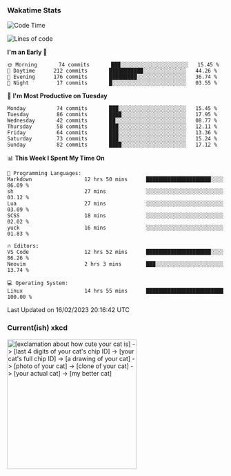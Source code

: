 ### Wakatime Stats
<!--START_SECTION:waka-->
![Code Time](http://img.shields.io/badge/Code%20Time-1%2C447%20hrs%2024%20mins-blue)

![Lines of code](https://img.shields.io/badge/From%20Hello%20World%20I%27ve%20Written-358%20Thousand%20lines%20of%20code-blue)

**I'm an Early 🐤** 

```text
🌞 Morning       74 commits       ███░░░░░░░░░░░░░░░░░░░░░░   15.45 % 
🌆 Daytime      212 commits       ███████████░░░░░░░░░░░░░░   44.26 % 
🌃 Evening      176 commits       █████████░░░░░░░░░░░░░░░░   36.74 % 
🌙 Night         17 commits       █░░░░░░░░░░░░░░░░░░░░░░░░   03.55 % 

```
📅 **I'm Most Productive on Tuesday** 

```text
Monday          74 commits       ███░░░░░░░░░░░░░░░░░░░░░░   15.45 % 
Tuesday         86 commits       ████░░░░░░░░░░░░░░░░░░░░░   17.95 % 
Wednesday       42 commits       ██░░░░░░░░░░░░░░░░░░░░░░░   08.77 % 
Thursday        58 commits       ███░░░░░░░░░░░░░░░░░░░░░░   12.11 % 
Friday          64 commits       ███░░░░░░░░░░░░░░░░░░░░░░   13.36 % 
Saturday        73 commits       ███░░░░░░░░░░░░░░░░░░░░░░   15.24 % 
Sunday          82 commits       ████░░░░░░░░░░░░░░░░░░░░░   17.12 % 

```


📊 **This Week I Spent My Time On** 

```text
💬 Programming Languages: 
Markdown                 12 hrs 50 mins      █████████████████████░░░░   86.09 % 
sh                       27 mins             ░░░░░░░░░░░░░░░░░░░░░░░░░   03.12 % 
Lua                      27 mins             ░░░░░░░░░░░░░░░░░░░░░░░░░   03.09 % 
SCSS                     18 mins             ░░░░░░░░░░░░░░░░░░░░░░░░░   02.02 % 
yuck                     16 mins             ░░░░░░░░░░░░░░░░░░░░░░░░░   01.83 % 

🔥 Editors: 
VS Code                  12 hrs 52 mins      █████████████████████░░░░   86.26 % 
Neovim                   2 hrs 3 mins        ███░░░░░░░░░░░░░░░░░░░░░░   13.74 % 

💻 Operating System: 
Linux                    14 hrs 55 mins      █████████████████████████   100.00 % 

```


 Last Updated on 16/02/2023 20:16:42 UTC
<!--END_SECTION:waka-->

### Current(ish) xkcd
<a id="xkcd-a" title="[exclamation about how cute your cat is] -> [last 4 digits of your cat's chip ID] -> [your cat's full chip ID] -> [a drawing of your cat] -> [photo of your cat] -> [clone of your cat] -> [your actual cat] -> [my better cat]" href="https://www.xkcd.com" target="_blank">
        <img align="center" id="xkcd-img" src="https://imgs.xkcd.com/comics/data_quality.png" alt="[exclamation about how cute your cat is] -> [last 4 digits of your cat's chip ID] -> [your cat's full chip ID] -> [a drawing of your cat] -> [photo of your cat] -> [clone of your cat] -> [your actual cat] -> [my better cat]" height=300 />
</a>
